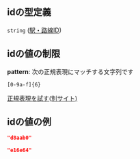 ## idの型定義

`string` ([駅・路線ID](data-properties-路線リスト-items-properties-駅路線id.md))

## idの値の制限

**pattern**: 次の正規表現にマッチする文字列です

```regexp
[0-9a-f]{6}
```

[正規表現を試す(別サイト)](https://regexr.com/?expression=%5B0-9a-f%5D%7B6%7D "try regular expression with regexr.com")

## idの値の例

```json
"d8aab0"
```

```json
"e16e64"
```
